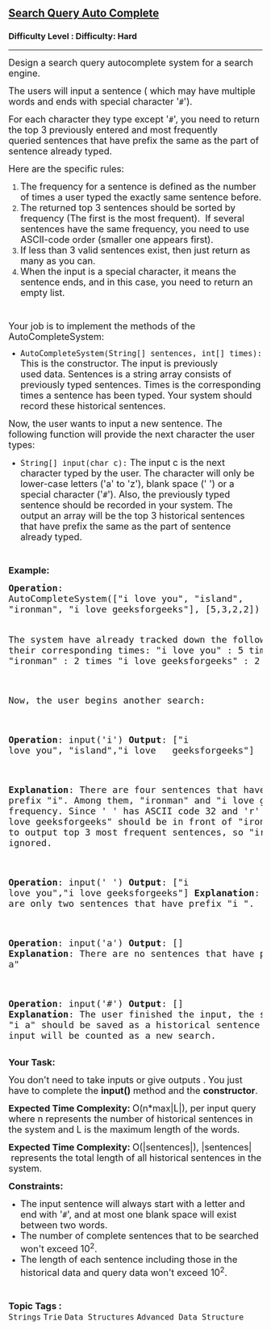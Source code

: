 <h2><a href="https://www.geeksforgeeks.org/problems/search-query-auto-complete/0?category%5B%5D=Strings&problemStatus=unsolved&difficulty%5B%5D=2&page=1&query=category%5B%5DStringsproblemStatusunsolveddifficulty%5B%5D2page1category%5B%5DStr">Search Query Auto Complete</a></h2><h3>Difficulty Level : Difficulty: Hard</h3><hr><div class="problems_problem_content__Xm_eO"><p><span style="font-size: 18px;">Design a search query autocomplete system for a search engine. </span></p>
<p><span style="font-size: 18px;">The users will input a sentence ( which may have multiple words and ends with special character '<code>#</code>').</span></p>
<p><span style="font-size: 18px;">For each character they type except '<code>#</code>', you need to return the top 3 previously entered&nbsp;and most frequently queried&nbsp;sentences that have prefix the same as the part of sentence already typed. </span></p>
<p><span style="font-size: 18px;">Here are the specific rules:</span></p>
<ol>
<li><span style="font-size: 18px;">The frequency&nbsp;for a sentence is defined as the number of times a user typed the exactly same sentence before.</span></li>
<li><span style="font-size: 18px;">The returned top 3 sentences should be sorted by frequency&nbsp;(The first is the most frequent).&nbsp; If several sentences have the same frequency, you need to use ASCII-code order (smaller one appears first).</span></li>
<li><span style="font-size: 18px;">If less than 3 valid&nbsp;sentences exist, then just return as many as you can.</span></li>
<li><span style="font-size: 18px;">When the input is a special character, it means the sentence ends, and in this case, you need to return an empty list. </span></li>
</ol>
<p>&nbsp;</p>
<p><span style="font-size: 18px;">Your job is to implement the methods of the AutoCompleteSystem:</span></p>
<ul>
<li><span style="font-size: 18px;"><code>AutoCompleteSystem(String[] sentences, int[] times):</code> This is the constructor. The input is previously used&nbsp;data. Sentences is a string array consists of previously typed sentences. Times is the corresponding times a sentence has been typed. Your system should record these historical sentences.</span></li>
</ul>
<p><span style="font-size: 18px;">Now, the user wants to input a new sentence. The following function will provide the next character the user types:</span></p>
<ul>
<li><span style="font-size: 18px;"><code>String[]&nbsp;input(char c):</code>&nbsp;The input c is the next character typed by the user. The character will only be lower-case letters ('a' to 'z'), blank space (' ') or a special character ('<code>#</code>'). Also, the previously typed sentence should be recorded in your system. The output an array&nbsp;will be the top 3 historical sentences that have prefix the same as the part of sentence already typed.</span></li>
</ul>
<p>&nbsp;</p>
<p><strong><span style="font-size: 18px;">Example:</span></strong></p>
<pre><span style="font-size: 18px;"><strong>Operation</strong>:
AutoCompleteSystem(["i love you", "island",
"ironman", "i love geeksforgeeks"], [5,3,2,2])

The system have already tracked down the 
following sentences and their corresponding 
times: 
"i love you" : 5 times 
"island" : 3 times 
"ironman" : 2 times 
"i love geeksforgeeks" : 2 times 

Now, the user begins another search: 

<strong>Operation</strong>: input('i') 
<strong>Output</strong>: 
["i love you", "island","i love 
&nbsp;                      geeksforgeeks"] 

<strong>Explanation</strong>: 
There are four sentences that have prefix 
"i". Among them, "ironman" and "i love 
geeksforgeeks" have same frequency. Since 
' ' has ASCII code 32 and 'r' has ASCII code
 114, "i love geeksforgeeks" should be in 
front of "ironman". Also we only need to 
output top 3 most frequent sentences, so 
"ironman" will be ignored. 

<strong>Operation</strong>: input(' ') 
<strong>Output</strong>: ["i love you","i love geeksforgeeks"] 
<strong>Explanation</strong>: 
There are only two sentences that have prefix 
"i ". 

<strong>Operation</strong>: input('a') 
<strong>Output</strong>: [] 
<strong>Explanation</strong>: 
There are no sentences that have prefix "i a"

<strong>Operation</strong>: input('#') 
<strong>Output</strong>: [] 
<strong>Explanation</strong>: 
The user finished the input, the sentence 
"i a" should be saved as a historical 
sentence in system. And the next input 
will be counted as a new search.
</span></pre>
<p><span style="font-size: 18px;"><strong>Your Task:</strong></span></p>
<p><span style="font-size: 18px;">You don't need to take inputs or give outputs . You just have to complete the <strong>input()</strong>&nbsp;method and the&nbsp;<strong>constructor</strong>.</span></p>
<p><span style="font-size: 18px;"><strong>Expected Time Complexity: </strong>O(n*max|L|), per input query where n represents the number of historical sentences in the system and L&nbsp;is the maximum&nbsp;length of the words.</span></p>
<p><span style="font-size: 18px;"><strong>Expected Time Complexity: </strong>O(|sentences|), |sentences|&nbsp;represents the total length&nbsp;of all historical sentences in the system.&nbsp;</span></p>
<p><span style="font-size: 18px;"><strong>Constraints:</strong> </span></p>
<ul>
<li><span style="font-size: 18px;">The input sentence will always start with a letter and end with '<code>#</code>', and at most&nbsp;one blank space will exist between two words. </span></li>
<li><span style="font-size: 18px;">The number of complete sentences that to be searched won't exceed 10<sup>2</sup>.</span></li>
<li><span style="font-size: 18px;">The length of each sentence including those in the historical data and query data&nbsp;won't exceed 10<sup>2</sup>. </span></li>
</ul></div><br><p><span style=font-size:18px><strong>Topic Tags : </strong><br><code>Strings</code>&nbsp;<code>Trie</code>&nbsp;<code>Data Structures</code>&nbsp;<code>Advanced Data Structure</code>&nbsp;